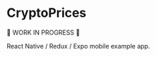 # CryptoPrices
:construction: WORK IN PROGRESS :construction:

React Native / Redux / Expo mobile example app.
